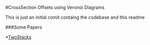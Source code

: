 #CrossSection Offsets using Veronoi Diagrams

This is just an initial comit containg the codebase and this readme

###Some Papers

*[TwoStacks](http://ac.els-cdn.com/S0010448598000633/1-s2.0-S0010448598000633-main.pdf?_tid=d7c26848-c667-11e4-b31c-00000aacb35f&acdnat=1425911183_feeba857f55b17da5421f25d73c86812)